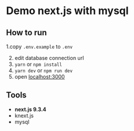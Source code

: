 # Demo next.js with mysql

## How to run

1.copy `.env.example` to `.env` 

2. edit database connection url
3. `yarn` or `npm install` 
4. `yarn dev` or `npm run dev` 
5. open [localhost:3000](http://localhost:3000)

## Tools

* **next.js 9.3.4**
* knext.js
* mysql

